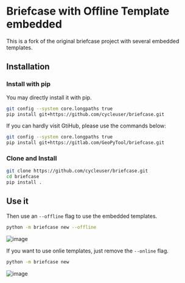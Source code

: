 # Briefcase with Offline Template embedded 

This is a fork of the original briefcase project with several embedded templates.

## Installation

### Install with pip

You may directly install it with pip.

```Bash
git config --system core.longpaths true
pip install git+https://github.com/cycleuser/briefcase.git
```

If you can hardly visit GtiHub, please use the commands below:

```Bash
git config --system core.longpaths true
pip install git+https://gitlab.com/GeoPyTool/briefcase.git
```

### Clone and Install

```Bash
git clone https://github.com/cycleuser/briefcase.git
cd briefcase
pip install .
```

## Use it

Then use an `--offline` flag to use the embedded templates.

```Bash
python -m briefcase new --offline
```

![image](https://github.com/cycleuser/briefcase/assets/6130092/31269588-c663-4431-8d8d-84c81d7c5c1f)


If you want to use onlie templates, just remove the `--online` flag.

```Bash
python -m briefcase new
```
![image](https://github.com/cycleuser/briefcase/assets/6130092/e008a59e-5dad-4f27-95a3-f12b13af61a8)
